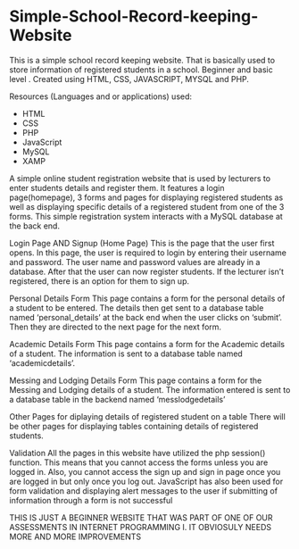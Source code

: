 # Simple-School-Record-keeping-Website
This is a simple school record keeping website. That is basically used to store information of registered students in a school.  Beginner and basic level .
Created using HTML, CSS, JAVASCRIPT, MYSQL and PHP.

Resources (Languages and or applications) used:
- HTML
- CSS
- PHP
- JavaScript
- MySQL
- XAMP
 
A simple online student registration website that is used by lecturers to enter students details and register them.
It features a login page(homepage), 3 forms and pages for displaying registered students as well as displaying specific details of 
a registered student from one of the 3 forms.
This simple registration system interacts with a MySQL database at the back end.

Login Page AND Signup (Home Page)
This is the page that the user first opens. In this page, the user is required to login by entering their username and password. 
The user name and password values are already in a database. After that the user can now register students. If the lecturer isn’t registered, 
there is an option for them to sign up.

Personal Details Form
This page contains a form for the personal details of a student to be entered. The details then get sent to a database table named
‘personal_details’ at the back end when the user clicks on ‘submit’. Then they are directed to the next page for the next form.

Academic Details Form
This page contains a form for the Academic details of a student. The information is sent to a database table named ‘academicdetails’.

Messing and Lodging Details Form
This page contains a form for the Messing and Lodging details of a student. The information entered is sent to a database table in 
the backend named ‘messlodgedetails’

Other Pages for diplaying details of registered student on a table
There will be other pages for displaying tables containing details of registered students.

Validation
All the pages in this website have utilized the php session() function. This means that you cannot access the forms unless you are logged in. 
Also, you cannot access the sign up and sign in page once you are logged in but only once you log out.
JavaScript has also been used for form validation and displaying alert messages to the user if submitting of information through a form is not successful

THIS IS JUST A BEGINNER WEBSITE THAT WAS PART OF ONE OF OUR ASSESSMENTS IN INTERNET PROGRAMMING I.
IT OBVIOSULY NEEDS MORE AND MORE IMPROVEMENTS
